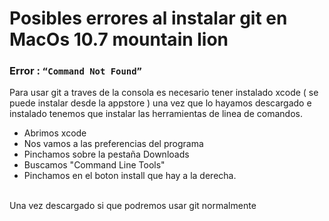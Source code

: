 <h1> Posibles errores al instalar git en MacOs 10.7 mountain lion </h1>
<h3>Error : <code>“Command Not Found”</code></h3>
<p> Para usar git a traves de la consola es necesario tener instalado xcode ( se puede instalar desde la appstore ) una vez que lo hayamos descargado e instalado tenemos que instalar las herramientas de linea de comandos. 

<ul>
	<li> Abrimos xcode</li>
	<li> Nos vamos a las preferencias del programa</li>
	<li> Pinchamos sobre la pestaña Downloads</li>
	<li> Buscamos "Command Line Tools"</li>
	<li> Pinchamos en el boton install que hay a la derecha.</li>
</ul>
<br>
Una vez descargado si que podremos usar git normalmente

</p>
